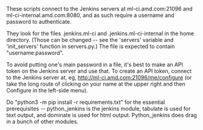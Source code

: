 These scripts connect to the Jenkins servers at ml-ci.amd.com:21096 and
ml-ci-internal.amd.com:8080, and as such require a username and password
to authenticate.

They look for the files .jenkins.ml-ci and .jenkins.ml-ci-internal in
the home directory.  (Those can be changed -- see the 'servers' variable
and 'init_servers' function in servers.py.)  The file is expected to
contain "username:password".

To avoid putting one's main password in a file, it's best to make an API
token on the Jenkins server and use that.  To create an API token,
connect to the Jenkins server at, eg,
http://ml-ci.amd.com:21096/me/configure (or take the long route of
clicking on your name at the upper right and then Configure in the
left-side menu).

Do "python3 -m pip install -r requirements.txt" for the essential
prerequisites -- python\_jenkins is the jenkins module, tabulate is used
for text output, and dominate is used for html output.  Python\_jenkins
does drag in a bunch of other modules.
